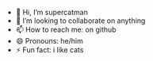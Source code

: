 - 👋 Hi, I’m supercatman
- 💞️ I’m looking to collaborate on anything
- 📫 How to reach me: on github
- 😄 Pronouns: he/him
- ⚡ Fun fact: i like cats
